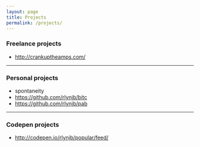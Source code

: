 ```yaml
---
layout: page
title: Projects
permalink: /projects/
---
```


### Freelance projects

- http://crankuptheamps.com/

-----

### Personal projects

- spontaneity
- https://github.com/rlynjb/bitc
- https://github.com/rlynjb/pab

-----

### Codepen projects

- http://codepen.io/rlynjb/popular/feed/
